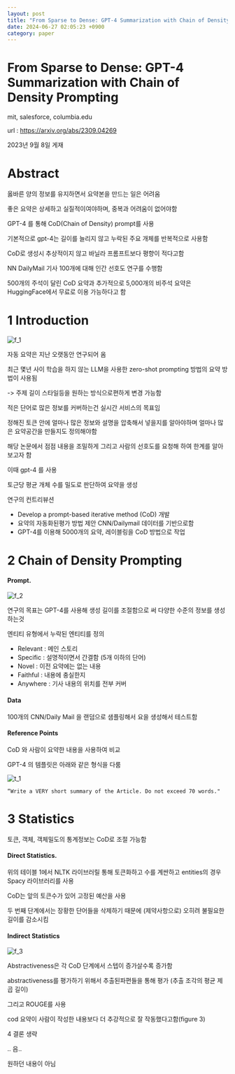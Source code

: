 ```yaml
---
layout: post
title: "From Sparse to Dense: GPT-4 Summarization with Chain of Density Prompting"
date: 2024-06-27 02:05:23 +0900
category: paper
---
```


# From Sparse to Dense: GPT-4 Summarization with Chain of Density Prompting

mit, salesforce, columbia.edu 

url : https://arxiv.org/abs/2309.04269

2023년 9월 8일 게재 





# Abstract

옳바른 양의 정보를 유지하면서 요약본을 만드는 일은 어려움 

좋은 요약은 상세하고 실질적이여야하며, 중복과 어려움이 없어야함 

GPT-4 를 통해 CoD(Chain of Density)  prompt를 사용 

기본적으로 gpt-4는 길이를 늘리지 않고 누락된 주요 개체를 반복적으로 사용함 

CoD로 생성시 추상적이지 않고 바닐라 프롬프트보다 평향이 적다고함 

NN DailyMail 기사 100개에 대해 인간 선호도 연구를 수행함 



500개의 주석이 달린 CoD 요약과 추가적으로 5,000개의 비주석 요약은 HuggingFace에서 무료로 이용 가능하다고 함

# 1 Introduction

![f_1](F:\code\whtngus.github.io\img\2024\From_Sparse_to_Dense__GPT-4_Summarization_with_Chain_of_Density_Prompting\f_1.PNG)

자동 요약은 지난 오랫동안 연구되어 옴

최근 몇년 사이 학습을 하지 않는 LLM을 사용한 zero-shot prompting 방법의 요약 방법이 사용됨  

-> 주제 길이 스타일등을 원하는 방식으로편하게 변경 가능함 

적은 단어로 많은 정보를 커버하는건 실시간 서비스의 목표임



정해진 토큰 안에 얼마나 많은 정보와 설명을 압축해서 넣을지를 알아야하며 얼마나 많은 요약공간을 만들지도 정의해야함 



해당 논문에서 점점 내용을 조밀하게 그리고 사람의 선호도를 요청해 하여 한계를 알아보고자 함 

이때 gpt-4 를 사용  

토근당 평균 개체 수를 밀도로 판단하여 요약을 생성



연구의 컨트리뷰션

- Develop a prompt-based iterative method (CoD) 개발
- 요약의 자동화된평가 방법 제안  CNN/Dailymail 데이터를 기반으로함
- GPT-4를 이용해 5000개의 요약, 레이블링을 CoD 방법으로 작업 

# 2 Chain of Density Prompting

#### Prompt.

![f_2](F:\code\whtngus.github.io\img\2024\From_Sparse_to_Dense__GPT-4_Summarization_with_Chain_of_Density_Prompting\f_2.PNG)

연구의 목표는 GPT-4를 사용해 생성 길이를 조절함으로 써 다양한 수준의 정보를 생성하는것

엔티티 유형에서 누락된 엔티티를 정의 

- Relevant : 메인 스토리
- Specific : 설명적이면서 간결함 (5개 이하의 단어)
- Novel : 이전 요약에는 없는 내용
- Faithful : 내용에 충실한지
- Anywhere : 기사 내용의 위치를 전부 커버

#### Data

100개의 CNN/Daily Mail 을 랜덤으로 샘플링해서 요을 생성해서 테스트함

#### Reference Points

CoD 와 사람이 요약한 내용을 사용하여 비교 

GPT-4 의 템플릿은 아래와 같은 형식을 다룸

![t_1](F:\code\whtngus.github.io\img\2024\From_Sparse_to_Dense__GPT-4_Summarization_with_Chain_of_Density_Prompting\t_1.PNG)

```
“Write a VERY short summary of the Article. Do not exceed 70 words."
```

# 3 Statistics

토큰, 객체, 객체밀도의 통계정보는 CoD로 조절 가능함 

#### Direct Statistics.

위의 테이블 1에서 NLTK 라이브러릴 통해 토큰화하고 수를 계싼하고 entities의 경우 Spacy 라이브러리를 사용 



CoD는 앞의 토큰수가 있어 고정된 예산을 사용 

두 번째 단계에서는 장황한 단어들을 삭제하기 때문에 (제약사항으로) 오히려 불필요한 길이를 감소시킴 



#### Indirect Statistics

![f_3](F:\code\whtngus.github.io\img\2024\From_Sparse_to_Dense__GPT-4_Summarization_with_Chain_of_Density_Prompting\f_3.PNG)

Abstractiveness은 각 CoD 단계에서 스텝이 증가살수록 증가함

abstractiveness를 평가하기 위해서  추출된파편들을 통해 평가 (추출 조각의   평균 제곱 길이)

그리고 ROUGE를 사용

cod 요약이 사람이 작성한 내용보다 더 추강적으로 잘 작동했다고함(figure 3)



4 결론 생략



.. 음..

원하던 내용이 아님











